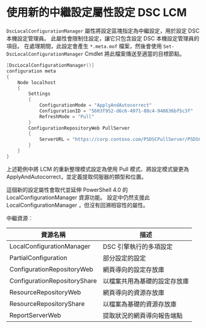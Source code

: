 # 使用新的中繼設定屬性設定 DSC LCM

`DscLocalConfigurationManager` 屬性將設定區塊指定為中繼設定，用於設定 DSC 本機設定管理員。 此屬性會限制住設定，讓它只包含設定 DSC 本機設定管理員的項目。 在處理期間，此設定會產生 `*.meta.mof` 檔案，然後會使用 `Set-DscLocalConfigurationManager` Cmdlet 將此檔案傳送至適當的目標節點。

```powershell
[DscLocalConfigurationManager()]
configuration meta
{
    Node localhost
    {
        Settings
        {
            ConfigurationMode = "ApplyAndAutocorrect"
            ConfigurationID = "5603f952-d6c6-4971-88c4-948636bf5c3f"
            RefreshMode = "Pull"
        }
        ConfigurationRepositoryWeb PullServer
        {
            ServerURL = "https://corp.contoso.com/PSDSCPullServer/PSDSCPullServer.svc"
        }
    }
}
```

上述範例中將 LCM 的重新整理模式設定為使用 Pull 模式、將設定模式變更為 ApplyAndAutocorrect，並定義提取伺服器的類型和位置。

這個新的設定屬性會取代並延伸 PowerShell 4.0 的 LocalConfigurationManager 資源功能。 設定中仍然支援此 LocalConfigurationManager ，但沒有回溯相容性的屬性。

中繼資源︰

| **資源名稱**            | **描述**                                |
|------------------------------|------------------------------------------------|
| LocalConfigurationManager    | DSC 引擎執行的多項設定      |
| PartialConfiguration         | 部分設定的設定                 |
| ConfigurationRepositoryWeb   | 網頁導向的設定存放庫             |
| ConfigurationRepositoryShare | 以檔案共用為基礎的設定存放庫      |
| ResourceRepositoryWeb        | 網頁導向的資源存放庫                  |
| ResourceRepositoryShare      | 以檔案為基礎的資源存放庫                 |
| ReportServerWeb              | 提取狀況的網頁導向報告端點 |
<!--HONumber=Mar16_HO2-->
